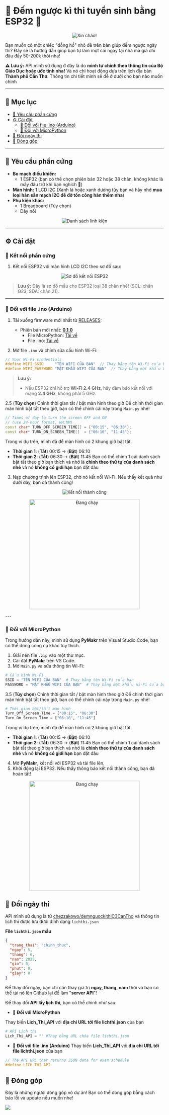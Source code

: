 # 📆 Đếm ngược kì thi tuyển sinh bằng ESP32 📆

<p align="center">
  <img src="./docs/assets/images/header_new.png" alt="Xin chào!">
</p>

Bạn muốn có một chiếc "đồng hồ" nhỏ để trên bàn giúp đếm ngược ngày thi? Đây sẽ là hướng dẫn giúp bạn tự làm một cái ngay tại nhà mà giá chỉ đâu đấy 50-200k thôi nha!

**⚠️ Lưu ý:** API mình sử dụng ở đây là do **mình tự chỉnh theo thông tin của Bộ Giáo Dục hoặc ước tính nha!** Và nó chỉ hoạt động dựa trên lịch địa bàn **Thành phố Cần Thơ**. Thông tin chi tiết mình sẽ để ở dưới cho bạn nào muốn chỉnh

---

## 📖 Mục lục
- [📌 Yêu cầu phần cứng](#-yêu-cầu-phần-cứng)
- [⚙️ Cài đặt](#️-cài-đặt)
  - [💾 Đối với file .ino (Arduino)](#-đối-với-file-ino-arduino)
  - [🐍 Đối với MicroPython](#-đối-với-micropython)
- [📆 Đổi ngày thi](#-đổi-ngày-thi)
- [🤝 Đóng góp](#-đóng-góp)
---

## 📌 Yêu cầu phần cứng
- **Bo mạch điều khiển:**
  - 1 ESP32 (bạn có thể chọn phiên bản 32 hoặc 38 chân, không khác là mấy đâu trừ khi bạn nghich 🐧)
- **Màn hình:** 1 LCD I2C (Xanh lá hoặc xanh dương tùy bạn và hãy nhớ **mua loại hàn sẵn mạch I2C để đỡ tốn công hàn thêm nha**)
- **Phụ kiện khác:**
  - 1 Breadboard (Tùy chọn)
  - Dây nối 

<p align="center">
  <img src="./docs/assets/images/hw.png" alt="Danh sách linh kiện">
</p>

---

## ⚙️ Cài đặt

### 🔌 Kết nối phần cứng
1. Kết nối ESP32 với màn hình LCD I2C theo sơ đồ sau:
<p align="center">
  <img src="./docs/assets/images/diagram/esp32_diagram-vi.png" alt="Sơ đồ kết nối ESP32">
</p>

> **Lưu ý:** Đây là sơ đồ mẫu cho ESP32 loại 38 chân nhé! (SCL: chân G23, SDA: chân 21).

---

### 💾 Đối với file .ino (Arduino)
1. Tải xuống firmware mới nhất từ [RELEASES](https://github.com/chezzakowo/ArduinoThing/releases):
   - Phiên bản mới nhất: **[0.1.0](https://github.com/chezzakowo/ArduinoThing/releases/0.1.0)**
     - File MicroPython: [Tải về](https://github.com/chezzakowo/ArduinoThing/releases/download/0.1.0/Code_MicroPython-ESP32.zip)
     - File .ino: [Tải về](https://github.com/chezzakowo/ArduinoThing/releases/download/0.1.0/ArduinoDemNguoc.ino)

2. Mở file `.ino` và chỉnh sửa cấu hình Wi-Fi:
```cpp
// Your Wi-Fi credentials
#define WIFI_SSID     "TÊN WIFI CỦA BẠN"  // Thay bằng tên Wi-Fi của bạn
#define WIFI_PASSWORD "MẬT KHẨU WIFI CỦA BẠN"  // Thay bằng mật khẩu Wi-Fi của bạn
```

> **Lưu ý:**  
> - Nếu ESP32 chỉ hỗ trợ **Wi-Fi 2.4 GHz**, hãy đảm bảo kết nối với mạng **2.4 GHz**, không phải 5 GHz.

2.5 (**Tùy chọn**) Chỉnh thời gian tắt / bật màn hình theo giờ
Để chỉnh thời gian màn hình bật tắt theo giờ, bạn có thể chỉnh cái này trong `Main.py` nhé!
```cpp
// Times of day to turn the screen OFF and ON
// (use 24-hour format, HH:MM)
const char* TURN_OFF_SCREEN_TIME[] = {"00:15", "06:30"};
const char* TURN_ON_SCREEN_TIME[]  = {"06:10", "11:45"};
```
Trong ví dụ trên, mình đã để màn hình có 2 khung giờ bật tắt.
 - **Thời gian 1**: (**Tắt**) 00:15 -> (**Bật**) 06:10
 - **Thời gian 2**: (**Tắt**) 06:30 -> (**Bật**) 11:45
Bạn có thể chỉnh 1 cái danh sách bật tắt theo giờ bạn thích và nhớ là **chỉnh theo thứ tự của danh sách nhé** và nó **không có giới hạn** bạn đặt đâu

3. Nạp chương trình lên ESP32, chờ nó kết nối Wi-Fi. Nếu thấy kết quả như dưới đây, bạn đã thành công!

<p align="center">
  <img src="./docs/assets/images/header.jpg" alt="Kết nối thành công">
</p>
<p align="center">
  <img src="./docs/assets/images/March7th/March7th_3.png" width="350" height="350" alt="Đang chạy">
</p>
---

### 🐍 Đối với MicroPython
Trong hướng dẫn này, mình sử dụng **PyMakr** trên Visual Studio Code, bạn có thể dùng công cụ khác tùy thích.

1. Giải nén file `.zip` vào một thư mục.
2. Cài đặt **PyMakr** trên VS Code.
3. Mở `Main.py` và sửa thông tin Wi-Fi:
```python
# Cấu hình Wi-Fi
SSID = "TÊN WIFI CỦA BẠN"  # Thay bằng tên Wi-Fi của bạn
PASSWORD = "MẬT KHẨU WIFI CỦA BẠN"  # Thay bằng mật khẩu Wi-Fi của bạn
```
3.5 (**Tùy chọn**) Chỉnh thời gian tắt / bật màn hình theo giờ
Để chỉnh thời gian màn hình bật tắt theo giờ, bạn có thể chỉnh cái này trong `Main.py` nhé!
```python
# Thời gian bật/tắt màn hình
Turn_Off_Screen_Time = ["00:15", "06:30"]
Turn_On_Screen_Time = ["06:10", "11:45"]
```
Trong ví dụ trên, mình đã để màn hình có 2 khung giờ bật tắt.
 - **Thời gian 1**: (**Tắt**) 00:15 -> (**Bật**) 06:10
 - **Thời gian 2**: (**Tắt**) 06:30 -> (**Bật**) 11:45
Bạn có thể chỉnh 1 cái danh sách bật tắt theo giờ bạn thích và nhớ là **chỉnh theo thứ tự của danh sách nhé** và nó **không có giới hạn** bạn đặt đâu

4. Mở **PyMakr**, kết nối với ESP32 và tải file lên.
5. Khởi động lại ESP32. Nếu thấy thông báo kết nối thành công, bạn đã hoàn tất!

<p align="center">
  <img src="./docs/assets/images/March7th/March7th_3.png" width="350" height="350" alt="Đang chạy">
</p>

## 📆 Đổi ngày thi
API mình sử dụng là từ [chezzakowo/demnguockithiC3CanTho](https://github.com/chezzakowo/demnguockithiC3CanTho/blob/main/api/demnguoc/lichthi.json) và thông tin lịch thi được lưu dưới định dạng ``lichthi.json``

**File `lichthi.json` mẫu**
```json
{
  "trang_thai": "chinh_thuc",
  "ngay": 5,
  "thang": 6,
  "nam": 2025,
  "gio": 0,
  "phut": 0,
  "giay": 0
}
```

Để thay đổi ngày, bạn chỉ cần thay giá trị **ngay, thang, nam** thôi và bạn có thể tải nó lên Github lại để làm "**server API**"!

Để thay đổi **API lấy lịch thi**, bạn có thể chỉnh như sau:
- **🐍 Đối với MicroPython**

Thay biến **Lich_Thi_API** với **địa chỉ URL tới file lichthi.json** của bạn
```python
# API Lịch thi
Lich_Thi_API = "" #Thay bằng URL chứa file lichthi.json
```

- **💾 Đối với file .ino (Arduino)**
Thay biến **Lich_Thi_API** với **địa chỉ URL tới file lichthi.json** của bạn
```cpp
// The API URL that returns JSON data for exam schedule
#define LICH_THI_API
```

## 🤝 Đóng góp 
Đây là những người đóng góp vô dự án! Bạn có thể đóng góp bằng cách báo lỗi và update nếu muốn nhe!

<a href="https://github.com/chezzakowo/LunarSMP-Archive/graphs/contributors">
  <img src="https://contrib.rocks/image?repo=chezzakowo/LunarSMP-Archive" />
</a>
